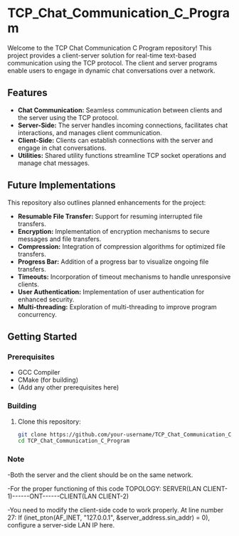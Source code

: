 # TCP_Chat_Communication_C_Program

Welcome to the TCP Chat Communication C Program repository! This project provides a client-server solution for real-time text-based communication using the TCP protocol. The client and server programs enable users to engage in dynamic chat conversations over a network.

## Features
- **Chat Communication:** Seamless communication between clients and the server using the TCP protocol.
- **Server-Side:** The server handles incoming connections, facilitates chat interactions, and manages client communication.
- **Client-Side:** Clients can establish connections with the server and engage in chat conversations.
- **Utilities:** Shared utility functions streamline TCP socket operations and manage chat messages.

## Future Implementations
This repository also outlines planned enhancements for the project:
- **Resumable File Transfer:** Support for resuming interrupted file transfers.
- **Encryption:** Implementation of encryption mechanisms to secure messages and file transfers.
- **Compression:** Integration of compression algorithms for optimized file transfers.
- **Progress Bar:** Addition of a progress bar to visualize ongoing file transfers.
- **Timeouts:** Incorporation of timeout mechanisms to handle unresponsive clients.
- **User Authentication:** Implementation of user authentication for enhanced security.
- **Multi-threading:** Exploration of multi-threading to improve program concurrency.

## Getting Started
### Prerequisites
- GCC Compiler
- CMake (for building)
- (Add any other prerequisites here)

### Building
1. Clone this repository:
   ```bash
   git clone https://github.com/your-username/TCP_Chat_Communication_C_Program.git
   cd TCP_Chat_Communication_C_Program
### Note
-Both the server and the client should be on the same network.

-For the proper functioning of this code TOPOLOGY: SERVER(LAN CLIENT-1)------ONT------CLIENT(LAN CLIENT-2)

-You need to modify the client-side code to work properly. At line number 27: If (inet_pton(AF_INET, "127.0.0.1", &server_address.sin_addr) = 0), configure a server-side LAN IP here.
